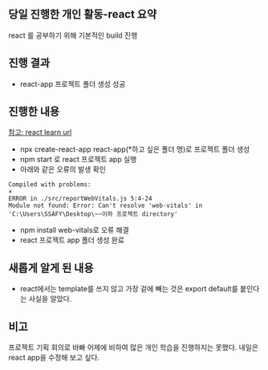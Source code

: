 ## 당일 진행한 개인 활동-react 요약

react 를 공부하기 위해 기본적인 build 진행

## 진행 결과

- react-app 프로젝트 폴더 생성 성공

## 진행한 내용

[참고: react learn url](https://react.dev/learn)

- npx create-react-app react-app(\*하고 싶은 폴더 명)로 프로젝트 폴더 생성
- npm start 로 react 프로젝트 app 실행
- 아래와 같은 오류의 발생 확인

```
Compiled with problems:
×
ERROR in ./src/reportWebVitals.js 5:4-24
Module not found: Error: Can't resolve 'web-vitals' in 'C:\Users\SSAFY\Desktop\~~이하 프로젝트 directory'
```

- npm install web-vitals로 오류 해결
- react 프로젝트 app 폴더 생성 완료

## 새롭게 알게 된 내용

- react에서는 template를 쓰지 않고 가장 겉에 빼는 것은 export default를 붙인다는 사실을 알았다.

## 비고

프로젝트 기획 회의로 바빠 어제에 비하여 많은 개인 학습을 진행하지는 못했다. 내일은 react app을 수정해 보고 싶다.
